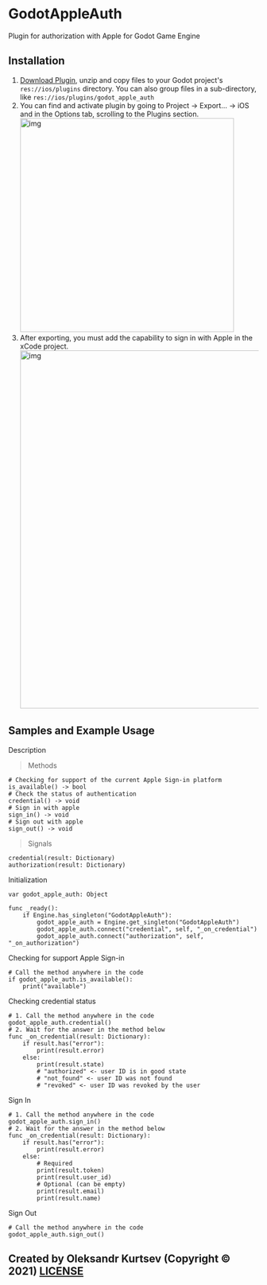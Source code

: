 # GodotAppleAuth
Plugin for authorization with Apple for Godot Game Engine

## Installation

1. [Download Plugin](https://github.com/kurtsev0103/godot-apple-auth/releases/download/1.0.0/GodotAppleAuth_plugin.zip), unzip and copy files to your Godot project's ```res://ios/plugins``` directory. You can also group files in a sub-directory, like ```res://ios/plugins/godot_apple_auth```
2. You can find and activate plugin by going to Project -> Export... -> iOS and in the Options tab, scrolling to the Plugins section.
	<img width="430" alt="img" src="https://user-images.githubusercontent.com/27446881/132978224-f9024d35-fb54-46d6-85db-3a6e8fae036b.png">
3. After exporting, you must add the capability to sign in with Apple in the xCode project.
	<img width="720" alt="img" src="https://user-images.githubusercontent.com/27446881/132984240-309b2f13-06f7-44fa-b568-19024c2960d6.png">

## Samples and Example Usage

Description

> Methods
```gdscript
# Checking for support of the current Apple Sign-in platform 
is_available() -> bool
# Check the status of authentication
credential() -> void
# Sign in with apple
sign_in() -> void
# Sign out with apple
sign_out() -> void
```

> Signals
```gdscript
credential(result: Dictionary)
authorization(result: Dictionary)
```

Initialization
```gdscript
var godot_apple_auth: Object

func _ready():
	if Engine.has_singleton("GodotAppleAuth"):
		godot_apple_auth = Engine.get_singleton("GodotAppleAuth")
		godot_apple_auth.connect("credential", self, "_on_credential")
		godot_apple_auth.connect("authorization", self, "_on_authorization")
```

Checking for support Apple Sign-in
```gdscript
# Call the method anywhere in the code
if godot_apple_auth.is_available():
	print("available")
```

Checking credential status
```gdscript
# 1. Call the method anywhere in the code
godot_apple_auth.credential()
# 2. Wait for the answer in the method below
func _on_credential(result: Dictionary):
	if result.has("error"):
		print(result.error)
	else:
		print(result.state)
		# "authorized" <- user ID is in good state
		# "not_found" <- user ID was not found
		# "revoked" <- user ID was revoked by the user
```

Sign In
```gdscript
# 1. Call the method anywhere in the code
godot_apple_auth.sign_in()
# 2. Wait for the answer in the method below
func _on_credential(result: Dictionary):
	if result.has("error"):
		print(result.error)
	else:
		# Required
		print(result.token)
		print(result.user_id)
		# Optional (can be empty)
		print(result.email)
		print(result.name)
```

Sign Out
```gdscript
# Call the method anywhere in the code
godot_apple_auth.sign_out()
```

## Created by Oleksandr Kurtsev (Copyright © 2021) [LICENSE](https://github.com/kurtsev0103/godot-apple-auth/blob/main/LICENSE)
